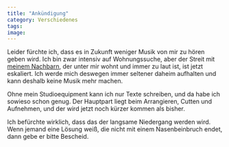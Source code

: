 ```yaml
---
title: "Ankündigung"
category: Verschiedenes
tags: 
image: 
---
```


Leider fürchte ich, dass es in Zukunft weniger Musik von mir zu hören geben wird. Ich bin zwar intensiv auf Wohnungssuche, aber der Streit mit [meinem Nachbarn](http://www.misantropolis.de/2006/10/laermbelaestigung), der unter mir wohnt und immer zu laut ist, ist jetzt eskaliert. Ich werde mich deswegen immer seltener daheim aufhalten und kann deshalb keine Musik mehr machen.  

  

Ohne mein Studioequipment kann ich nur Texte schreiben, und da habe ich sowieso schon genug. Der Hauptpart liegt beim Arrangieren, Cutten und Aufnehmen, und der wird jetzt noch kürzer kommen als bisher.  

  

Ich befürchte wirklich, dass das der langsame Niedergang werden wird. Wenn jemand eine Lösung weiß, die nicht mit einem Nasenbeinbruch endet, dann gebe er bitte Bescheid.